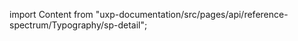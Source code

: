 
import Content from "uxp-documentation/src/pages/api/reference-spectrum/Typography/sp-detail";

<Content query="product=xd"/>
